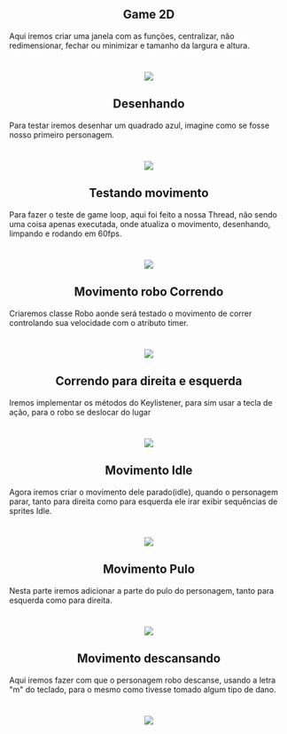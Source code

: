 <h2 align="center">
Game 2D
</h2>

<p>
Aqui iremos criar uma janela com as funções, centralizar, não redimensionar, fechar ou minimizar e
tamanho da largura e altura.
</p>

<h1 align="center">
<img src="img/janela.gif">
</h1>


<h2 align="center">
Desenhando
</h2>

<p>
Para testar iremos desenhar um quadrado azul, imagine como se fosse nosso primeiro personagem.
</p>

<h1 align="center">
<img src="img/quadrado.gif">
</h1>


<h2 align="center">
Testando movimento
</h2>

<p>
Para fazer o teste de game loop, aqui foi feito a nossa Thread, não sendo uma coisa apenas 
executada, onde atualiza o movimento, desenhando, limpando e rodando em 60fps.
</p>

<h1 align="center">
<img src="img/test-movimento.gif">
</h1>

<h2 align="center">
Movimento robo Correndo
</h2>

<p>
Criaremos classe Robo aonde será testado o movimento de correr controlando sua velocidade com o
atributo timer.
</p>

<h1 align="center">
<img src="img/correndo.gif">
</h1>


<h2 align="center">
Correndo para direita e esquerda
</h2>

<p>
Iremos implementar os métodos do Keylistener, para sim usar a tecla de ação, para o robo se deslocar 
do lugar
</p>

<h1 align="center">
<img src="img/correndo-direita-esquerda.gif">
</h1>

<h2 align="center">
Movimento Idle
</h2>

<p>
Agora iremos criar o movimento dele parado(idle), quando o personagem parar, tanto para direita como 
para esquerda ele irar exibir sequências de sprites Idle.
</p>

<h1 align="center">
<img src="img/idle-direita-esquerda.gif">
</h1>

<h2 align="center">
Movimento Pulo 
</h2>

<p>
Nesta parte iremos adicionar a parte do pulo do personagem, tanto para esquerda como para direita.
</p>

<h1 align="center">
<img src="img/jump-direita-esquerda.gif">
</h1>


<h2 align="center">
Movimento descansando 
</h2>

<p>
Aqui iremos fazer com que o personagem robo descanse, usando a letra "m" do teclado, para o mesmo
como tivesse tomado algum tipo de dano. 
</p>

<h1 align="center">
<img src="img/sleep-direita-esquerda.gif">
</h1>
